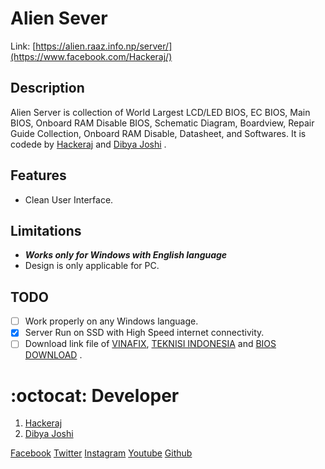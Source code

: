 # Alien Sever

Link: [https://alien.raaz.info.np/server/](https://www.facebook.com/Hackeraj/)
 
## Description
Alien Server is collection of World Largest LCD/LED BIOS, EC BIOS, Main BIOS, Onboard RAM Disable BIOS, Schematic Diagram, Boardview, Repair Guide Collection, Onboard RAM Disable, Datasheet, and Softwares. It is codede by [Hackeraj](https://www.facebook.com/Hackeraj/) and [Dibya Joshi](https://www.facebook.com/dibya.joshi.99) .

## Features
- Clean User Interface.

## Limitations
- ***Works only for Windows with English language***
- Design is only applicable for PC.

## TODO
* [ ] Work properly on any Windows language.
* [x] Server Run on SSD with High Speed internet connectivity.
* [ ] Download link file of [VINAFIX](https://vinafix.com/), [TEKNISI INDONESIA](https://teknisi-indonesia.com/) and [BIOS DOWNLOAD](https://www.bios-downloads.com/) .

# :octocat: Developer
1. [Hackeraj](https://www.facebook.com/Hackeraj/)
2. [Dibya Joshi](https://www.facebook.com/dibya.joshi.99)



[Facebook](https://www.facebook.com/Hackeraj/)
[Twitter](https://twitter.com/Hackeraj_np/)
[Instagram](https://www.instagram.com/hackeraj/)
[Youtube](https://www.youtube.com/Hackeraj/)
[Github](https://www.github.com/HackerajOfficial/)
